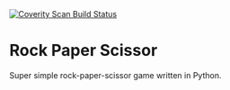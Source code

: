<a href="https://scan.coverity.com/projects/thompadude-rock-paper-scissor">
  <img alt="Coverity Scan Build Status"
       src="https://scan.coverity.com/projects/16867/badge.svg"/>
</a>

# Rock Paper Scissor

Super simple rock-paper-scissor game written in Python.
